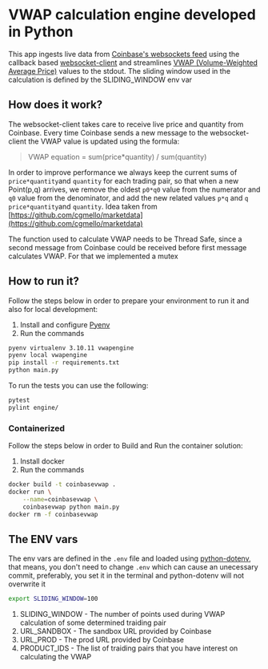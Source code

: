 # VWAP calculation engine developed in Python

This app ingests live data from  [Coinbase's websockets feed](https://docs.cloud.coinbase.com/exchange/docs/websocket-overview) using the callback based [websocket-client](https://pypi.org/project/websocket-client/) and streamlines [VWAP (Volume-Weighted Average Price)](https://en.wikipedia.org/wiki/Volume-weighted_average_price) values to the stdout.
The sliding window used in the calculation is defined by the SLIDING_WINDOW env var

## How does it work?  

The websocket-client takes care to receive live price and quantity from Coinbase. Every time Coinbase sends a new message to the websocket-client the VWAP value is updated using the formula:

> VWAP equation = sum(price*quantity) / sum(quantity)

In order to improve performance we always keep the current sums of ```price*quantity```and ```quantity``` for each trading pair, so that when a new Point(p,q) arrives, we remove the oldest ```p0*q0``` value from the numerator and ```q0``` value from the denominator, and add the new related values ```p*q``` and ```q``` ```price*quantity```and ```quantity```. Idea taken from [https://github.com/cgmello/marketdata](https://github.com/cgmello/marketdata)

The function used to calculate VWAP needs to be Thread Safe, since a second message from Coinbase could be received before first message calculates VWAP. For that we implemented a mutex

## How to run it?  


Follow the steps below in order to prepare your environment to run it and also for local development:  

1. Install and configure [Pyenv](https://github.com/pyenv/pyenv)  
1. Run the commands
```bash
pyenv virtualenv 3.10.11 vwapengine
pyenv local vwapengine
pip install -r requirements.txt
python main.py
```

To run the tests you can use the following:  

```bash
pytest
pylint engine/
```

### Containerized  


Follow the steps below in order to Build and Run the container solution:  

1. Install docker  
1. Run the commands  
```bash
docker build -t coinbasevwap .
docker run \
    --name=coinbasevwap \
    coinbasevwap python main.py
docker rm -f coinbasevwap
```

## The ENV vars

The env vars are defined in the `.env` file and loaded using [python-dotenv](https://pypi.org/project/python-dotenv/), that means,
you don't need to change `.env` which can cause an unecessary commit, preferably, you set it in the terminal and python-dotenv will not overwrite it
```bash
export SLIDING_WINDOW=100

```

1. SLIDING_WINDOW - The number of points used during VWAP calculation of some determined traiding pair
1. URL_SANDBOX - The sandbox URL provided by Coinbase
1. URL_PROD - The prod URL provided by Coinbase
1. PRODUCT_IDS - The list of traiding pairs that you have interest on calculating the VWAP
